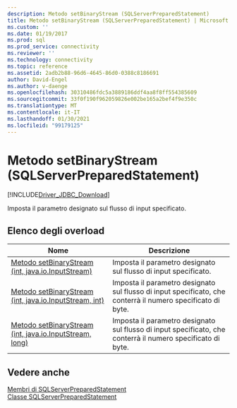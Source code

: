```yaml
---
description: Metodo setBinaryStream (SQLServerPreparedStatement)
title: Metodo setBinaryStream (SQLServerPreparedStatement) | Microsoft Docs
ms.custom: ''
ms.date: 01/19/2017
ms.prod: sql
ms.prod_service: connectivity
ms.reviewer: ''
ms.technology: connectivity
ms.topic: reference
ms.assetid: 2adb2b88-96d6-4645-86d0-0388c8186691
author: David-Engel
ms.author: v-daenge
ms.openlocfilehash: 30310486fdc5a3889186ddf4aa8f8ff554385609
ms.sourcegitcommit: 33f0f190f962059826e002be165a2bef4f9e350c
ms.translationtype: MT
ms.contentlocale: it-IT
ms.lasthandoff: 01/30/2021
ms.locfileid: "99179125"
---
```

# <a name="setbinarystream-method-sqlserverpreparedstatement"></a>Metodo setBinaryStream (SQLServerPreparedStatement)
[!INCLUDE[Driver_JDBC_Download](../../../includes/driver_jdbc_download.md)]

  Imposta il parametro designato sul flusso di input specificato.  
  
## <a name="overload-list"></a>Elenco degli overload  
  
|Nome|Descrizione|  
|----------|-----------------|  
|[Metodo setBinaryStream &#40;int, java.io.InputStream&#41;](../../../connect/jdbc/reference/setbinarystream-method-int-java-io-inputstream.md)|Imposta il parametro designato sul flusso di input specificato.|  
|[Metodo setBinaryStream &#40;int, java.io.InputStream, int&#41;](../../../connect/jdbc/reference/setbinarystream-method-int-java-io-inputstream-int.md)|Imposta il parametro designato sul flusso di input specificato, che conterrà il numero specificato di byte.|  
|[Metodo setBinaryStream &#40;int, java.io.InputStream, long&#41;](../../../connect/jdbc/reference/setbinarystream-method-int-java-io-inputstream-long.md)|Imposta il parametro designato sul flusso di input specificato, che conterrà il numero specificato di byte.|  
  
## <a name="see-also"></a>Vedere anche  
 [Membri di SQLServerPreparedStatement](../../../connect/jdbc/reference/sqlserverpreparedstatement-members.md)   
 [Classe SQLServerPreparedStatement](../../../connect/jdbc/reference/sqlserverpreparedstatement-class.md)  
  
  
